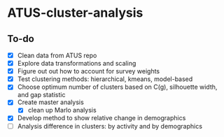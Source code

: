 # ATUS-cluster-analysis

## To-do
- [x] Clean data from ATUS repo
- [x] Explore data transformations and scaling
- [x] Figure out out how to account for survey weights
- [x] Test clustering methods: hierarchical, kmeans, model-based
- [x] Choose optimum number of clusters based on C(g), silhouette width, and gap statistic
- [x] Create master analysis
  - [x] clean up Marlo analysis
- [x] Develop method to show relative change in demographics
- [ ] Analysis difference in clusters: by activity and by demographics